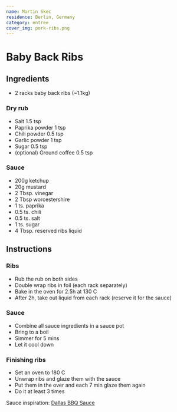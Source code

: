```yaml
---
name: Martin Skec
residence: Berlin, Germany
category: entree
cover_img: pork-ribs.png
---
```


# Baby Back Ribs

## Ingredients
* 2 racks baby back ribs (~1.1kg)

### Dry rub
* Salt 1.5 tsp
* Paprika powder 1 tsp
* Chili powder 0.5 tsp
* Garlic powder 1 tsp
* Sugar 0.5 tsp
* (optional) Ground coffee 0.5 tsp

### Sauce
* 200g ketchup
* 20g mustard
* 2 Tbsp. vinegar
* 2 Tbsp worcestershire
* 1 ts. paprika
* 0.5 ts. chili 
* 0.5 ts. salt
* 1 ts. sugar
* 4 Tbsp. reserved ribs liquid

## Instructions
### Ribs
* Rub the rub on both sides
* Double wrap ribs in foil (each rack separately)
* Bake in the oven for 2.5h at 130 C
* After 2h, take out liquid from each rack (reserve it for the sauce)

### Sauce
* Combine all sauce ingredients in a sauce pot
* Bring to a boil
* Simmer for 5 mins
* Let it cool down

### Finishing ribs
* Set an oven to 180 C
* Unwrap ribs and glaze them with the sauce
* Put them in the over and each 7 min glaze them again
* Do it at least 3 times


Sauce inspiration: [Dallas BBQ Sauce](https://www.lecremedelacrumb.com/dallas-bbq-sauce/)
